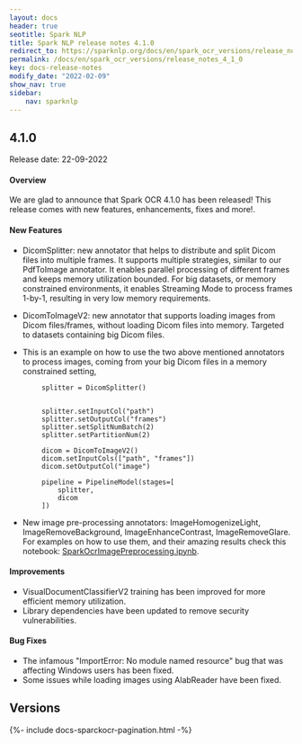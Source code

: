 ```yaml
---
layout: docs
header: true
seotitle: Spark NLP
title: Spark NLP release notes 4.1.0
redirect_to: https://sparknlp.org/docs/en/spark_ocr_versions/release_notes_4_1_0
permalink: /docs/en/spark_ocr_versions/release_notes_4_1_0
key: docs-release-notes
modify_date: "2022-02-09"
show_nav: true
sidebar:
    nav: sparknlp
---
```


<div class="h3-box" markdown="1">

## 4.1.0

Release date: 22-09-2022

#### Overview

We are glad to announce that Spark OCR 4.1.0 has been released!
This release comes with new features, enhancements, fixes and more!.
 

#### New Features
* DicomSplitter: new annotator that helps to distribute and split Dicom files into multiple frames. It supports multiple strategies, similar to our PdfToImage annotator. It enables parallel processing of different frames and keeps memory utilization bounded. For big datasets, or memory constrained environments, it enables Streaming Mode to process frames 1-by-1, resulting in very low memory requirements.

* DicomToImageV2: new annotator that supports loading images from Dicom files/frames, without loading Dicom files into memory. Targeted to datasets containing big Dicom files.
* This is an example on how to use the two above mentioned annotators to process images, coming from your big Dicom files in a memory constrained setting,

```
        splitter = DicomSplitter()


        splitter.setInputCol("path")
        splitter.setOutputCol("frames")
        splitter.setSplitNumBatch(2)
        splitter.setPartitionNum(2)

        dicom = DicomToImageV2()
        dicom.setInputCols(["path", "frames"])
        dicom.setOutputCol("image")

        pipeline = PipelineModel(stages=[
            splitter,
            dicom
        ])
```


* New image pre-processing annotators: ImageHomogenizeLight, ImageRemoveBackground, ImageEnhanceContrast, ImageRemoveGlare. For examples on how to use them, and their amazing results check this notebook: [SparkOcrImagePreprocessing.ipynb](https://github.com/JohnSnowLabs/spark-ocr-workshop/blob/master/jupyter/SparkOcrImagePreprocessing.ipynb).
 

#### Improvements
* VisualDocumentClassifierV2 training has been improved for more efficient memory utilization.
* Library dependencies have been updated to remove security vulnerabilities.


#### Bug Fixes
* The infamous "ImportError: No module named resource" bug that was affecting Windows users has been fixed.
* Some issues while loading images using AlabReader have been fixed.

</div><div class="prev_ver h3-box" markdown="1">

## Versions

</div>
{%- include docs-sparckocr-pagination.html -%}